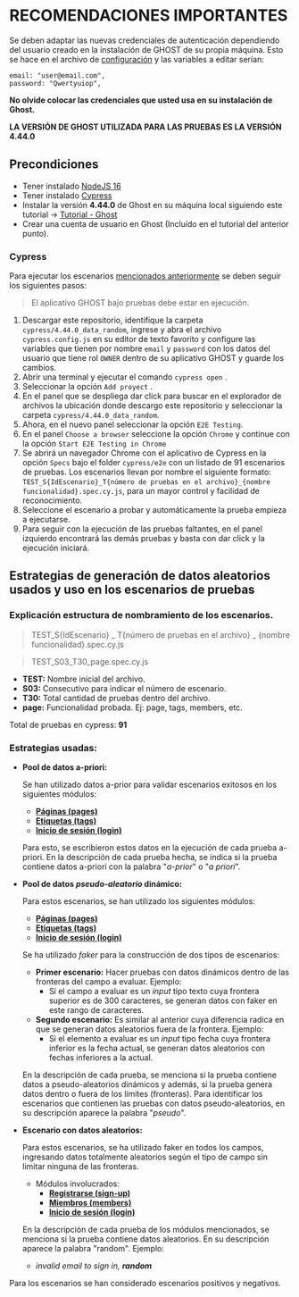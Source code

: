 # RECOMENDACIONES IMPORTANTES

Se deben adaptar las nuevas credenciales de autenticación dependiendo del usuario creado en la instalación de GHOST de su propia máquina. Esto se hace en el archivo de [configuración](https://github.com/fanpay/tsdc_ghost/blob/main/prubas_cypress/cypress.config.js) y las variables a editar serían:

    email: "user@email.com",
    password: "Qwertyuiop",

**No olvide colocar las credenciales que usted usa en su instalación de Ghost.**    

**LA VERSIÓN DE GHOST UTILIZADA PARA LAS PRUEBAS ES LA VERSIÓN 4.44.0**

## Precondiciones

* Tener instalado [NodeJS 16](https://nodejs.org/en/blog/release/v16.20.0) 
* Tener instalado [Cypress](https://thesoftwaredesignlab.github.io/AutTestingCodelabs/cypress-tutorial/index.html#0)
* Instalar la versión **4.44.0** de Ghost en su máquina local siguiendo este tutorial -> [Tutorial - Ghost](https://www.coursera.org/learn/pruebas-automatizadas-software/ungradedWidget/dNjnt/pruebas-de-regresion-visual)
* Crear una cuenta de usuario en Ghost (Incluído en el tutorial del anterior punto).

### Cypress

Para ejecutar los escenarios [mencionados anteriormente](https://github.com/fanpay/tsdc_ghost/blob/main/README.md) se deben seguir los siguientes pasos:

> El aplicativo GHOST bajo pruebas debe estar en ejecución. 

1. Descargar este repositorio, identifique la carpeta `cypress/4.44.0_data_random`, ingrese y abra el archivo `cypress.config.js` en su editor de texto favorito y configure las variables que tienen por nombre `email` y `password` con los datos del usuario que tiene rol `OWNER` dentro de su aplicativo GHOST y guarde los cambios.
2. Abrir una terminal y ejecutar el comando `cypress open` .
3. Seleccionar la opción `Add proyect` .
4. En el panel que se despliega dar click para buscar en el explorador de archivos la ubicación donde descargo este repositorio y seleccionar la carpeta `cypress/4.44.0_data_random`.
5. Ahora, en el nuevo panel seleccionar la opción `E2E Testing`.
6. En el panel `Choose a browser` seleccione la opción `Chrome` y continue con la opción `Start E2E Testing in Chrome`
7. Se abrirá un navegador Chrome con el aplicativo de Cypress en la opción `Specs` bajo el folder `cypress/e2e` con un listado de 91 escenarios de pruebas. Los escenarios llevan por nombre el siguiente formato: `TEST_S{IdEscenario}_T{número de pruebas en el archivo}_{nombre funcionalidad}.spec.cy.js`, para un mayor control y facilidad de reconocimiento.
8. Seleccione el escenario a probar y automáticamente la prueba empieza a ejecutarse.
9. Para seguir con la ejecución de las pruebas faltantes, en el panel izquierdo encontrará las demás pruebas y basta con dar click y la ejecución iniciará.


## Estrategias de generación de datos aleatorios usados y uso en los escenarios de pruebas

### Explicación estructura de nombramiento de los escenarios.

> TEST_S{IdEscenario} _ T{número de pruebas en el archivo} _ {nombre funcionalidad}.spec.cy.js

> TEST_S03_T30_page.spec.cy.js

* **TEST:** Nombre inicial del archivo.
* **S03:** Consecutivo para indicar el número de escenario.
* **T30:** Total cantidad de pruebas dentro del archivo.
* **page:** Funcionalidad probada. Ej: page, tags, members, etc.

Total de pruebas en cypress: **91**

### Estrategias usadas:

* **Pool de datos a-priori:**

    Se han utilizado datos a-prior para validar escenarios exitosos en los siguientes módulos:
    
    - **[Páginas (pages)](https://github.com/fanpay/tsdc_ghost/blob/main/cypress/4.44.0_data_random/cypress/e2e/TEST_S03_T30_page.spec.cy.js)**
    - **[Etiquetas (tags)](https://github.com/fanpay/tsdc_ghost/blob/main/cypress/4.44.0_data_random/cypress/e2e/TEST_S05_T31.spec_tags.cy.js)**
    - **[Inicio de sesión (login)](https://github.com/fanpay/tsdc_ghost/blob/main/cypress/4.44.0_data_random/cypress/e2e/TEST_S01_T07_login.spec.cy.js)**

    Para esto, se escribieron estos datos en la ejecución de cada prueba a-priori. En la descripción de cada prueba hecha, se indica si la prueba contiene datos a-priori con la palabra "*a-prior*" o "*a priori*".

* **Pool de datos *pseudo-aleatorio* dinámico:**

    Para estos escenarios, se han utilizado los siguientes módulos:
    
    * **[Páginas (pages)](https://github.com/fanpay/tsdc_ghost/blob/main/cypress/4.44.0_data_random/cypress/e2e/TEST_S03_T30_page.spec.cy.js)**
    * **[Etiquetas (tags)](https://github.com/fanpay/tsdc_ghost/blob/main/cypress/4.44.0_data_random/cypress/e2e/TEST_S05_T31.spec_tags.cy.js)**
    * **[Inicio de sesión (login)](https://github.com/fanpay/tsdc_ghost/blob/main/cypress/4.44.0_data_random/cypress/e2e/TEST_S01_T07_login.spec.cy.js)**
    
    Se ha utilizado *faker* para la construcción de dos tipos de escenarios:
    - **Primer escenario:** Hacer pruebas con datos dinámicos dentro de las fronteras del campo a evaluar. Ejemplo:
        - Si el campo a evaluar es un *input* tipo texto cuya frontera superior es de 300 caracteres, se generan datos con faker en este rango de caracteres. 
    - **Segundo escenario:** Es similar al anterior cuya diferencia radica en que se generan datos aleatorios fuera de la frontera. Ejemplo:
        - Si el elemento a evaluar es un *input* tipo fecha cuya frontera inferior es la fecha actual, se generan datos aleatorios con fechas inferiores a la actual. 
        
     En la descripción de cada prueba, se menciona si la prueba contiene datos a pseudo-aleatorios dinámicos y además, si la prueba genera datos dentro o fuera de los límites (fronteras).
     Para identificar los escenarios que contienen las pruebas con datos pseudo-aleatorios, en su descripción aparece la palabra "*pseudo*".

* **Escenario con datos aleatorios:**

    Para estos escenarios, se ha utilizado faker en todos los campos, ingresando datos totalmente aleatorios según el tipo de campo sin limitar ninguna de las fronteras. 

    - Módulos involucrados:
        - **[Registrarse (sign-up)](https://github.com/fanpay/tsdc_ghost/blob/main/cypress/4.44.0_data_random/cypress/e2e/TEST_S04_T05_signup.spec.cy.js)**
        - **[Miembros (members)](https://github.com/fanpay/tsdc_ghost/blob/main/cypress/4.44.0_data_random/cypress/e2e/TEST_S02_T18_members.spec.cy.js)**
        - **[Inicio de sesión (login)](https://github.com/fanpay/tsdc_ghost/blob/main/cypress/4.44.0_data_random/cypress/e2e/TEST_S01_T07_login.spec.cy.js)**

    En la descripción de cada prueba de los módulos mencionados, se menciona si la prueba contiene datos aleatorios. En su descripción aparece la palabra "random". Ejemplo:
    - *invalid email to sign in, **random*** 

Para los escenarios se han considerado escenarios positivos y negativos.
